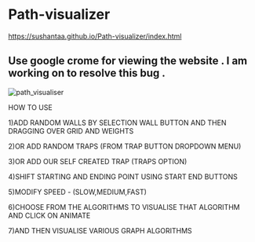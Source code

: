 # Path-visualizer
https://sushantaa.github.io/Path-visualizer/index.html
## Use google crome for viewing the website . I am working on to resolve this bug .

![path_visualiser](https://github.com/SushantAA/Path-visualizer/blob/main/path_visualiser.gif)

HOW TO USE

1)ADD RANDOM WALLS BY SELECTION WALL BUTTON AND THEN DRAGGING OVER GRID AND WEIGHTS

2)OR ADD RANDOM TRAPS (FROM TRAP BUTTON DROPDOWN MENU)

3)OR ADD OUR SELF CREATED TRAP (TRAPS OPTION)

4)SHIFT STARTING AND ENDING POINT USING START END BUTTONS

5)MODIFY SPEED - (SLOW,MEDIUM,FAST)

6)CHOOSE FROM THE ALGORITHMS TO VISUALISE THAT ALGORITHM AND CLICK ON ANIMATE

7)AND THEN VISUALISE VARIOUS GRAPH ALGORITHMS 

